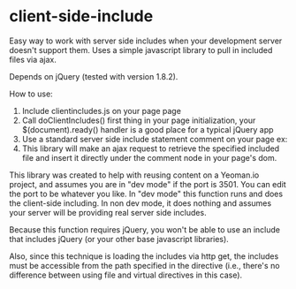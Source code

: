 client-side-include
===================

Easy way to work with server side includes when your development server doesn't support them.  Uses a simple javascript library to pull in included files via ajax.

Depends on jQuery (tested with version 1.8.2).

How to use:
  1. Include clientincludes.js on your page page
  2. Call doClientIncludes() first thing in your page initialization, your $(document).ready() handler is a good place for a typical jQuery app
  3. Use a standard server side include statement comment on your page
	ex: <!--#include file="myfooter.html" -->
  4. This library will make an ajax request to retrieve the specified included file and insert it directly under the comment node in your page's dom.  

This library was created to help with reusing content on a Yeoman.io project, and assumes you are in "dev mode" if the port is 3501.  You can edit the port to be whatever you like.  In "dev mode" this function runs and does the client-side including.  In non dev mode, it does nothing and assumes your server will be providing real server side includes.

Because this function requires jQuery, you won't be able to use an include that includes jQuery (or your other base javascript libraries).

Also, since this technique is loading the includes via http get, the includes must be accessible from the path specified in the directive (i.e., there's no difference between using file and virtual directives in this case).


